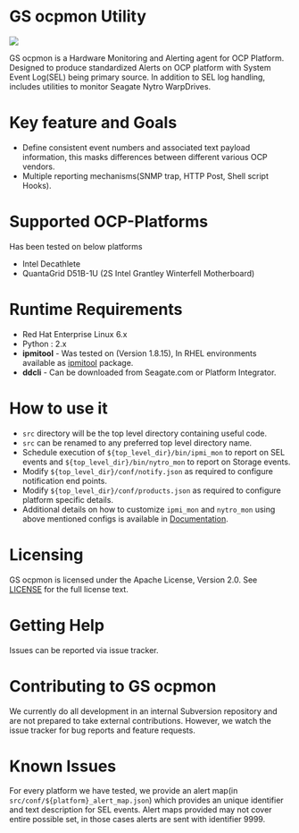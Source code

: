GS ocpmon Utility
=================

[![][license img]][license]

GS ocpmon is a Hardware Monitoring and Alerting agent for OCP
Platform. Designed to produce standardized Alerts on OCP platform with
System Event Log(SEL) being primary source. In addition to SEL log
handling, includes utilities to monitor Seagate Nytro WarpDrives.


# Key feature and Goals
- Define consistent event numbers and associated text payload information, this masks differences between different various OCP vendors.
- Multiple reporting mechanisms(SNMP trap, HTTP Post, Shell script Hooks).


# Supported OCP-Platforms
Has been tested on below platforms
- Intel Decathlete
- QuantaGrid D51B-1U (2S Intel Grantley Winterfell Motherboard)

# Runtime Requirements
- Red Hat Enterprise Linux 6.x
- Python : 2.x
- __ipmitool__ - Was tested on (Version 1.8.15), In RHEL environments available as [ipmitool](http://ipmitool.sourceforge.net/) package.
- __ddcli__ - Can be downloaded from Seagate.com or Platform Integrator.


# How to use it
- ```src``` directory will be the top level directory containing useful code.
- ```src``` can be renamed to any preferred top level directory name.
- Schedule execution of  ```${top_level_dir}/bin/ipmi_mon``` to report on SEL events and
```${top_level_dir}/bin/nytro_mon``` to report on Storage events.
- Modify ```${top_level_dir}/conf/notify.json``` as required to configure notification end
points.
- Modify ```${top_level_dir}/conf/products.json``` as required to configure platform specific details.
- Additional details on how to customize ```ipmi_mon``` and ```nytro_mon```  using above mentioned configs is available
in [Documentation](src/Documentation/).

# Licensing
GS ocpmon is licensed under the Apache License, Version 2.0. See [LICENSE](LICENSE-2.0.txt) for the full license text.


# Getting Help
Issues can be reported via issue tracker.

# Contributing to GS ocpmon
We currently do all development in an internal Subversion repository and are not prepared to take external contributions. However, we watch the issue tracker for bug reports and feature requests.

# Known Issues
For every platform we have tested, we provide an alert map(in ```src/conf/${platform}_alert_map.json```) which provides an unique identifier and text description for SEL events. Alert maps provided may not cover entire possible set, in those cases alerts are sent with identifier 9999.



[license]:LICENSE-2.0.txt
[license img]:https://img.shields.io/badge/License-Apache%202-blue.svg
